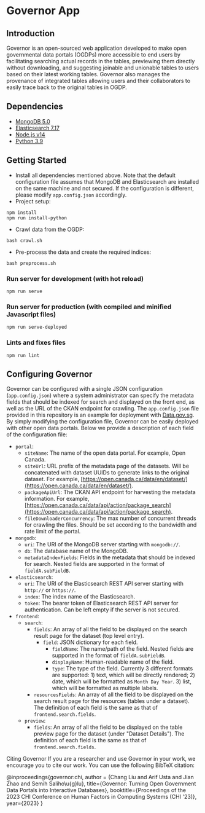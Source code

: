 # Governor App
## Introduction
Governor is an open-sourced web application developed to make open governmental data portals (OGDPs) more accessible to end users by facilitating searching actual records in the tables, previewing them directly without downloading, and suggesting joinable and unionable tables to users based on their latest working tables. Governor also manages the provenance of integrated tables allowing users and their collaborators to easily trace back to the original tables in OGDP.

## Dependencies
- [MongoDB 5.0](https://www.mongodb.com/docs/v5.0/)
- [Elasticsearch 7.17](https://www.elastic.co/guide/en/elasticsearch/reference/7.17/index.html)
- [Node.js v14](https://nodejs.org/docs/latest-v14.x/api/)
- [Python 3.9](https://docs.python.org/3.9/index.html)

## Getting Started
- Install all dependencies mentioned above. Note that the default configuration file assumes that MongoDB and Elasticsearch are installed on the same machine and not secured. If the configuration is different, please modify `app.config.json` accordingly.
- Project setup:
```
npm install
npm run install-python
```
- Crawl data from the OGDP:
```
bash crawl.sh
```
- Pre-process the data and create the required indices:
```
bash preprocess.sh
```
### Run server for development (with hot reload)
```
npm run serve
```

### Run server for production (with compiled and minified Javascript files)
```
npm run serve-deployed
```

### Lints and fixes files
```
npm run lint
```

## Configuring Governor
Governor can be configured with a single JSON configuration (`app.config.json`) where a system administrator can specify the metadata fields that should be indexed for search and displayed on the front end, as well as the URL of the CKAN endpoint for crawling. The `app.config.json` file provided in this repository is an example for deployment with [Data.gov.sg](https://data.gov.sg/). By simply modifying the configuration file, Governor can be easily deployed with other open data portals. Below we provide a description of each field of the configuration file:

- `portal`:
  - `siteName`: The name of the open data portal. For example, Open Canada.
  - `siteUrl`:  URL prefix of the metadata page of the datasets. Will be concatenated with dataset UUIDs to generate links to the original dataset. For example, [https://open.canada.ca/data/en/dataset/](https://open.canada.ca/data/en/dataset/). 
  - `packageApiUrl`: The CKAN API endpoint for harvesting the metadata information. For example, [https://open.canada.ca/data/api/action/package_search](https://open.canada.ca/data/api/action/package_search).
  - `fileDownloaderConcurrency`: The max number of concurrent threads for crawling the files. Should be set according to the bandwidth and rate limit of the portal.
- `mongodb`:
  - `uri`: The URI of the MongoDB server starting with `mongodb://`.
  - `db`: The database name of the MongoDB.
  - `metadataIndexFields`: Fields in the metadata that should be indexed for search. Nested fields are supported in the format of `fieldA.subFieldB`.
- `elasticsearch`:
  - `uri`: The URI of the Elasticsearch REST API server starting with `http://` or `https://`.
  - `index`: The index name of the Elasticsearch.
  - `token`: The bearer token of Elasticsearch REST API server for authentication. Can be left empty if the server is not secured.
- `frontend`:
  - `search`:
    - `fields`: An array of all the field to be displayed on the search result page for the dataset (top level entry).
      - `field`: JSON dictionary for each field.
        - `fieldName`: The name/path of the field. Nested fields are supported in the format of `fieldA.subFieldB`.
        - `displayName`: Human-readable name of the field.
        - `type`: The type of the field. Currently 3 different formats are supported: 1) text, which will be directly rendered; 2) date, which will be formatted as `Month Day Year`. 3) list, which will be formatted as multiple labels.
    - `resourcesFields`: An array of all the field to be displayed on the search result page for the resources (tables under a dataset). The definition of each field is the same as that of `frontend.search.fields`.
  - `preview`: 
    - `fields`: An array of all the field to be displayed on the table preview page for the dataset (under "Dataset Details"). The definition of each field is the same as that of `frontend.search.fields`.

Citing Governor
If you are a researcher and use Governor in your work, we encourage you to cite our work. You can use the following BibTeX citation:

@inproceedings{governor:chi,
  author =  {Chang Liu and
             Arif Usta and
             Jian Zhao and
             Semih Saliho\u{g}lu},
  title={Governor: Turning Open Government Data Portals into Interactive Databases},
  booktitle={Proceedings of the 2023 CHI Conference on Human Factors in Computing Systems (CHI '23)},
  year={2023}
}
